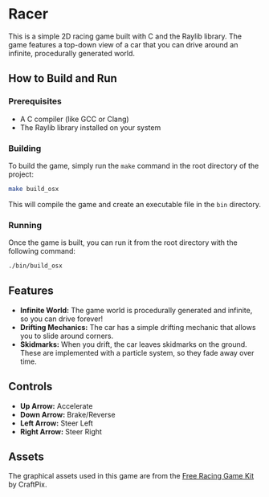 # Racer

This is a simple 2D racing game built with C and the Raylib library. The game features a top-down view of a car that you can drive around an infinite, procedurally generated world.

## How to Build and Run

### Prerequisites

-   A C compiler (like GCC or Clang)
-   The Raylib library installed on your system

### Building

To build the game, simply run the `make` command in the root directory of the project:

```bash
make build_osx
```

This will compile the game and create an executable file in the `bin` directory.

### Running

Once the game is built, you can run it from the root directory with the following command:

```bash
./bin/build_osx
```

## Features

-   **Infinite World:** The game world is procedurally generated and infinite, so you can drive forever!
-   **Drifting Mechanics:** The car has a simple drifting mechanic that allows you to slide around corners.
-   **Skidmarks:** When you drift, the car leaves skidmarks on the ground. These are implemented with a particle system, so they fade away over time.

## Controls

-   **Up Arrow:** Accelerate
-   **Down Arrow:** Brake/Reverse
-   **Left Arrow:** Steer Left
-   **Right Arrow:** Steer Right

## Assets

The graphical assets used in this game are from the [Free Racing Game Kit](https://craftpix.net/freebies/free-racing-game-kit/) by CraftPix.
